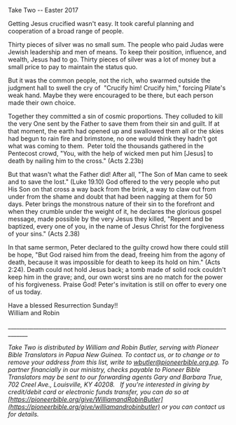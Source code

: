Take Two -- Easter 2017

Getting Jesus crucified wasn't easy. It took careful planning and
cooperation of a broad range of people.

Thirty pieces of silver was no small sum. The people who paid Judas were
Jewish leadership and men of means. To keep their position, influence,
and wealth, Jesus had to go. Thirty pieces of silver was a lot of money
but a small price to pay to maintain the status quo.

But it was the common people, not the rich, who swarmed outside the
judgment hall to swell the cry of  "Crucify him! Crucify him," forcing
Pilate's weak hand. Maybe they were encouraged to be there, but each
person made their own choice.

Together they committed a sin of cosmic proportions. They colluded to
kill the very One sent by the Father to save them from their sin and
guilt. If at that moment, the earth had opened up and swallowed them all
or the skies had begun to rain fire and brimstone, no one would think
they hadn't got what was coming to them.  Peter told the thousands
gathered in the Pentecost crowd, "You, with the help of wicked men put
him \[Jesus\] to death by nailing him to the cross." (Acts 2.23b)

But that wasn't what the Father did! After all, "The Son of Man came to
seek and to save the lost." (Luke 19.10) God offered to the very people
who put His Son on that cross a way back from the brink, a way to claw
out from under from the shame and doubt that had been nagging at them
for 50 days. Peter brings the monstrous nature of their sin to the
forefront and when they crumble under the weight of it, he declares the
glorious gospel message, made possible by the very Jesus they killed,
"Repent and be baptized, every one of you, in the name of Jesus Christ
for the forgiveness of your sins." (Acts 2.38)

In that same sermon, Peter declared to the guilty crowd how there could
still be hope, "But God raised him from the dead, freeing him from the
agony of death, because it was impossible for death to keep its hold on
him." (Acts 2:24). Death could not hold Jesus back; a tomb made of solid
rock couldn't keep him in the grave; and, our own worst sins are no
match for the power of his forgiveness. Praise God! Peter's invitation
is still on offer to every one of us today.

Have a blessed Resurrection Sunday!!\
William and Robin

\_\_\_\_\_\_\_\_\_\_\_\_\_\_\_\_\_\_\_\_\_\_\_\_\_\_\_\_\_\_\_\_\_\_\_\_\_\_\_\_\_\_\_\_\_\_\_\_\_\_\_\_\_\_\_\_\_\_\_\_\_\_\_\_\_\_\_\_\_\_\_\_\_\_\_\_\_\_\_\_\_\_\_\_\_

*Take Two is distributed by William and Robin Butler, serving with
Pioneer Bible Translators in Papua New Guinea. To contact us, or to
change or to remove your address from this list, write to
<wbutler@pioneerbible.org.pg>. To partner financially in our ministry,
checks payable to Pioneer Bible Translators may be sent to our
forwarding agents Gary and Barbara True, 702 Creel Ave., Louisville, KY
40208.   If you're interested in giving by credit/debit card or
electronic funds transfer, you can do so at
[https://pioneerbible.org/give/WilliamandRobinButler](https://pioneerbible.org/give/williamandrobinbutler)
or you can contact us for details.*
